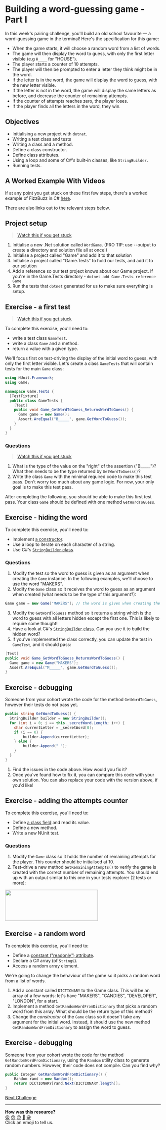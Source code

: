 # Building a word-guessing game - Part I

In this week's pairing challenge, you'll build an old school favourite — a word-guessing game in the terminal! Here's the specification for this game:

 * When the game starts, it will choose a random word from a list of words.
 * The game will then display the word to guess, with only the first letter visible (e.g `H____` for "HOUSE").
 * The player starts a counter of 10 attempts.
 * The player will then be prompted to enter a letter they think might be in the word.
 * If the letter is in the word, the game will display the word to guess, with the new letter visible.
 * If the letter is not in the word, the game will display the same letters as before, and decrease the counter of remaining attempts.
 * If the counter of attempts reaches zero, the player loses.
 * If the player finds all the letters in the word, they win.

## Objectives 

 * Initialising a new project with `dotnet`.
 * Writing a test class and tests
 * Writing a class and a method.
 * Define a class constructor.
 * Define class attributes.
 * Using a loop and some of C#'s built-in classes, like `StringBuilder`.
 * Running tests.

## A Worked Example With Videos

If at any point you get stuck on these first few steps, there's a worked example of FizzBuzz in C# [here](https://github.com/makersacademy/csharp_tdd_fizzbuzz).

There are also links out to the relevant steps below.

## Project setup

> [Watch this if you get stuck](https://youtu.be/95qy7A7eQuU)

1. Initialise a new .Net solution called `WordGame`. (PRO TIP: use --output to create a directory and solution file all at once!)
2. Initialise a project called "Game" and add it to that solution
3. Initialise a project called "Game.Tests" to hold our tests, and add it to our solution
4. Add a reference so our test project knows about our Game project. If you're in the Game.Tests directory - `dotnet add Game.Tests reference Game`
5. Run the tests that `dotnet` generated for us to make sure everything is setup.


## Exercise - a first test

> [Watch this if you get stuck](https://youtu.be/N0ZH9vRn2zE)

To complete this exercise, you'll need to:
  * write a test class `GameTest`.
  * write a class `Game` and a method.
  * return a value with a given type.

We'll focus first on test-driving the display of the initial word to guess, with only the first letter visible. Let's create a class `GameTests` that will contain tests for the main `Game` class:

```csharp
using NUnit.Framework;
using Game;

namespace Game.Tests {
  [TestFixture]
  public class GameTests {
    [Test]
    public void Game_GetWordToGuess_ReturnsWordToGuess() {
      Game game = new Game();
      Assert.AreEqual("B_____", game.GetWordToGuess());
    }
  }
}
```

### Questions

> [Watch this if you get stuck](https://youtu.be/4aKM2ghI0uA)

1. What is the type of the value on the "right" of the assertion ("B_____")? What then needs to be the type returned by `GetWordToGuess()`? 
2. Write the class `Game` with the minimal required code to make this test pass. Don't worry too much about any game logic. For now, your only goal is to make this test pass.

After completing the following, you should be able to make this first test pass. Your class `Game` should be defined with one method `GetWordToGuess`.

## Exercise - hiding the word

<!-- OMITTED -->

To complete this exercise, you'll need to:
  * Implement [a constructor](https://docs.microsoft.com/en-us/dotnet/csharp/programming-guide/classes-and-structs/constructors).
  * Use a loop to iterate on each character of a string.
  * Use C#'s [`StringBuilder` class](https://www.dotnetperls.com/stringbuilder).

### Questions

1. Modify the test so the word to guess is given as an argument when creating the `Game` instance. In the following examples, we'll choose to use the word "MAKERS". 
2. Modify the `Game` class so it receives the word to guess as an argument when created (what needs to be the type of this argument?):
```cs
Game game = new Game("MAKERS"); // the word is given when creating the instance
```

3. Modify the `GetWordToGuess` method so it returns a string which is the word to guess with all letters hidden except the first one. This is likely to require some thought!
4. Have a look at C#'s [`StringBuilder` class](https://www.dotnetperls.com/stringbuilder). Can you use it to build the hidden word?
5. If you've implemented the class correctly, you can update the test in `GameTest`, and it should pass:
```csharp
[Test]
public void Game_GetWordToGuess_ReturnsWordToGuess() {
  Game game = new Game("MAKERS");
  Assert.AreEqual("M_____", game.GetWordToGuess());
}
```

## Exercise - debugging

<!-- OMITTED -->

Someone from your cohort wrote the code for the method `GetWordToGuess`, however their tests do not pass yet.
```csharp
public string GetWordToGuess() {
  StringBuilder builder = new StringBuilder();
  for (int i = 0; i == this._secretWord.Length; i++) {
    char currentLetter = _secretWord[0];
    if (i == 0) {
        builder.Append(currentLetter);
    } else {
        builder.Append("_");
    }
  }
}
```

1. Find the issues in the code above. How would you fix it?
2. Once you've found how to fix it, you can compare this code with your own solution. You can also replace your code with the version above, if you'd like!

## Exercise - adding the attempts counter

To complete this exercise, you'll need to:
  * Define [a class field](https://docs.microsoft.com/en-us/dotnet/csharp/programming-guide/classes-and-structs/fields) and read its value.
  * Define a new method.
  * Write a new NUnit test.

### Questions

1. Modify the `Game` class so it holds the number of remaining attempts for the player. This counter should be initialised at 10.
2. Test-drive a new method `GetRemainingAttempts()` to verify the game is created with the correct number of remaining attempts. You should end up with an output similar to this one in your tests explorer (2 tests or more):

<!-- OMITTED -->
<img src="resources/hangman-tests1.png" width="300" height="100">

## Exercise - a random word

To complete this exercise, you'll need to:
  * Define a [constant ("readonly") attribute](https://docs.microsoft.com/en-us/dotnet/csharp/language-reference/keywords/readonly).
  * Declare a C# array (of `String`s).
  * Access a random array element.

We're going to change the behaviour of the game so it picks a random word from a list of words.

1. Add a constant called `DICTIONARY` to the Game class. This will be an array of a few words: let's have "MAKERS", "CANDIES", "DEVELOPER", "LONDON", for a start.
2. Implement a method `GetRandomWordFromDictionary` that picks a random word from this array. What should be the return type of this method?
3. Change the *constructor* of the `Game` class so it doesn't take any argument for the initial word. Instead, it should use the new method `GetRandomWordFromDictionary` to assign the word to guess.

## Exercise - debugging

<!-- OMITTED -->

Someone from your cohort wrote the code for the method `GetRandomWordFromDictionary`, using the `Random` utility class to generate random numbers. However, their code does not compile. Can you find why?

```csharp
public Integer GetRandomWordFromDictionary() {
    Random rand = new Random();
    return DICTIONARY[rand.Next(DICTIONARY.length)];
}
```


[Next Challenge](06_challenge_word_chooser.md)

<!-- BEGIN GENERATED SECTION DO NOT EDIT -->

---

**How was this resource?**  
[😫](https://airtable.com/shrUJ3t7KLMqVRFKR?prefill_Repository=makersacademy/csharp-apprenticeship-module&prefill_File=main/05_challenge_game.md&prefill_Sentiment=😫) [😕](https://airtable.com/shrUJ3t7KLMqVRFKR?prefill_Repository=makersacademy/csharp-apprenticeship-module&prefill_File=main/05_challenge_game.md&prefill_Sentiment=😕) [😐](https://airtable.com/shrUJ3t7KLMqVRFKR?prefill_Repository=makersacademy/csharp-apprenticeship-module&prefill_File=main/05_challenge_game.md&prefill_Sentiment=😐) [🙂](https://airtable.com/shrUJ3t7KLMqVRFKR?prefill_Repository=makersacademy/csharp-apprenticeship-module&prefill_File=main/05_challenge_game.md&prefill_Sentiment=🙂) [😀](https://airtable.com/shrUJ3t7KLMqVRFKR?prefill_Repository=makersacademy/csharp-apprenticeship-module&prefill_File=main/05_challenge_game.md&prefill_Sentiment=😀)  
Click an emoji to tell us.

<!-- END GENERATED SECTION DO NOT EDIT -->
